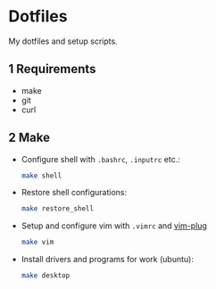 # Dotfiles

My dotfiles and setup scripts.

## 1 Requirements

* make
* git
* curl

## 2 Make

* Configure shell with `.bashrc`, `.inputrc` etc.:
  ```sh
  make shell
  ```
* Restore shell configurations:
  ```sh
  make restore_shell
  ```
* Setup and configure vim with `.vimrc` and
[vim-plug](https://github.com/junegunn/vim-plug)
  ```sh
  make vim
  ```
* Install drivers and programs for work (ubuntu):
  ```sh
  make desktop
  ```
